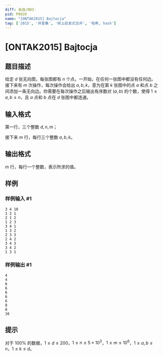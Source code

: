 ```yaml
---
diff: 省选/NOI-
pid: P8026
name: "[ONTAK2015] Bajtocja"
tag: ['2015', '并查集', '树上启发式合并', '哈希, hash']
---
```

# [ONTAK2015] Bajtocja
## 题目描述

给定 $d$ 张无向图，每张图都有 $n$ 个点。一开始，在任何一张图中都没有任何边。接下来有 $m$ 次操作，每次操作会给出 $a, b, k$，意为在第 $k$ 张图中的点 $a$ 和点 $b$ 之间添加一条无向边。你需要在每次操作之后输出有序数对 $(a, b)$ 的个数，使得 $1 \leq a, b \leq n$，且 $a$ 点和 $b$ 点在 $d$ 张图中都连通。
## 输入格式

第一行，三个整数 $d, n, m$；

接下来 $m$ 行，每行三个整数 $a, b, k$。
## 输出格式

$m$ 行，每行一个整数，表示所求的值。
## 样例

### 样例输入 #1
```
3 4 10
1 2 1
2 1 2
1 2 3
3 4 1
1 3 2
2 3 3
2 4 2
3 4 3
3 4 2
1 3 1
```
### 样例输出 #1
```
4
4
6
6
6
6
6
8
8
16
```
## 提示

对于 $100\%$ 的数据，$1 \leq d \leq 200$，$1 \leq n \leq5 \times 10^3$，$1\leq m \leq 10^6$，$1 \leq a, b \leq n$，$1 \leq k \leq d$。
